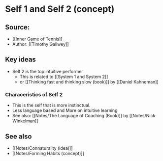 # Self 1 and Self 2 (concept)

## Source:
- [[Inner Game of Tennis]]
- Author: [[Timothy Gallwey]]

## Key ideas
- Self 2 is the top intuitive performer
	- This is related to [[System 1 and System 2]]
	- or [[Thinking fast and thinking slow (book)]] by [[Daniel Kahneman]]

### Characeristics of Self 2
- This is the self that is more instinctual.
- Less language based and More on intuitive learning
- See also: [[Notes/The Language of Coaching (Book)]] by [[Notes/Nick Winkelman]]

## See also
- [[Notes/Connaturality (idea)]]
- [[Notes/Forming Habits (concept)]]